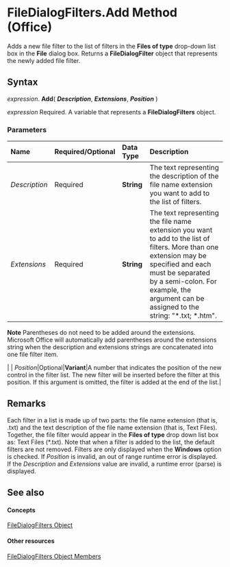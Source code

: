 
# FileDialogFilters.Add Method (Office)

Adds a new file filter to the list of filters in the  **Files of type** drop-down list box in the **File** dialog box. Returns a **FileDialogFilter** object that represents the newly added file filter.


## Syntax

 _expression_. **Add**( **_Description_**, **_Extensions_**, **_Position_** )

 _expression_ Required. A variable that represents a **FileDialogFilters** object.


### Parameters



|**Name**|**Required/Optional**|**Data Type**|**Description**|
|:-----|:-----|:-----|:-----|
| _Description_|Required|**String**|The text representing the description of the file name extension you want to add to the list of filters.|
| _Extensions_|Required|**String**|The text representing the file name extension you want to add to the list of filters. More than one extension may be specified and each must be separated by a semi-colon. For example, the argument can be assigned to the string: "*.txt; *.htm".
 **Note**   Parentheses do not need to be added around the extensions. Microsoft Office will automatically add parentheses around the extensions string when the description and extensions strings are concatenated into one file filter item.

|
| _Position_|Optional|**Variant**|A number that indicates the position of the new control in the filter list. The new filter will be inserted before the filter at this position. If this argument is omitted, the filter is added at the end of the list.|

## Remarks

Each filter in a list is made up of two parts: the file name extension (that is, .txt) and the text description of the file name extension (that is, Text Files). Together, the file filter would appear in the  **Files of type** drop down list box as: Text Files (*.txt). Note that when a filter is added to the list, the default filters are not removed. Filters are only displayed when the **Windows** option is checked. If _Position_ is invalid, an out of range runtime error is displayed. If the _Description_ and _Extensions_ value are invalid, a runtime error (parse) is displayed.


## See also


#### Concepts


[FileDialogFilters Object](a74663cf-ad63-e41a-8d5e-e51e8a20c173.md)
#### Other resources


[FileDialogFilters Object Members](badd8f49-3f59-837f-ed20-a4a849910d4c.md)
